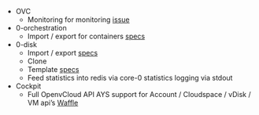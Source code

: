 - OVC
  - Monitoring for monitoring [issue](https://github.com/openvcloud/openvcloud/issues/13)
- 0-orchestration
  - Import / export for containers [specs](https://github.com/threefoldtech/0-orchestrator/issues/664)
- 0-disk
  - Import / export [specs](https://github.com/threefoldtech/0-Disk/issues/296)
  - Clone
  - Template [specs](https://github.com/threefoldtech/0-Disk/issues/297)
  - Feed statistics into redis via core-0 statistics logging via stdout
- Cockpit
  - Full OpenvCloud API AYS support for Account / Cloudspace / vDisk / VM api’s [Waffle](https://waffle.io/Jumpscale/home?milestone=9.1.1)
